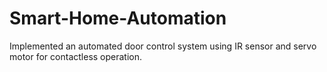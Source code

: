 # Smart-Home-Automation
Implemented an automated door control system using IR sensor and servo motor for contactless operation.
